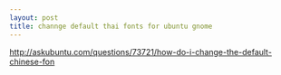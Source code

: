 ```yaml
---
layout: post
title: channge default thai fonts for ubuntu gnome
---
```

http://askubuntu.com/questions/73721/how-do-i-change-the-default-chinese-fon
